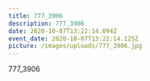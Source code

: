 ```yaml
---
title: 777_3906
description: 777_3906
date: 2020-10-07T13:22:14.094Z
event_date: 2020-10-07T13:22:14.125Z
picture: /images/uploads/777_3906.jpg
---
```

777_3906
